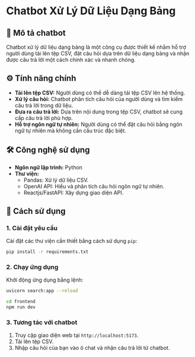 # Chatbot Xử Lý Dữ Liệu Dạng Bảng

## 📝 Mô tả chatbot

Chatbot xử lý dữ liệu dạng bảng là một công cụ được thiết kế nhằm hỗ trợ người dùng tải lên tệp CSV, đặt câu hỏi dựa trên dữ liệu dạng bảng và nhận được câu trả lời một cách chính xác và nhanh chóng. 

## ⚙️ Tính năng chính

- **Tải lên tệp CSV:** Người dùng có thể dễ dàng tải tệp CSV lên hệ thống.
- **Xử lý câu hỏi:** Chatbot phân tích câu hỏi của người dùng và tìm kiếm câu trả lời trong dữ liệu.
- **Đưa ra câu trả lời:** Dựa trên nội dung trong tệp CSV, chatbot sẽ cung cấp câu trả lời phù hợp.
- **Hỗ trợ ngôn ngữ tự nhiên:** Người dùng có thể đặt câu hỏi bằng ngôn ngữ tự nhiên mà không cần cấu trúc đặc biệt.

## 🛠️ Công nghệ sử dụng

- **Ngôn ngữ lập trình:** Python
- **Thư viện:**
  - Pandas: Xử lý dữ liệu CSV.
  - OpenAI API: Hiểu và phân tích câu hỏi ngôn ngữ tự nhiên.
  - Reactjs/FastAPI: Xây dựng giao diện API.

## 🚀 Cách sử dụng

### 1. Cài đặt yêu cầu

Cài đặt các thư viện cần thiết bằng cách sử dụng `pip`:

```bash
pip install -r requirements.txt
```

### 2. Chạy ứng dụng

Khởi động ứng dụng bằng lệnh:

```bash
uvicorn search:app --reload
```

```bash
cd frontend
npm run dev 
```

### 3. Tương tác với chatbot

1. Truy cập giao diện web tại `http://localhost:5173`.
2. Tải lên tệp CSV.
3. Nhập câu hỏi của bạn vào ô chat và nhận câu trả lời từ chatbot.

